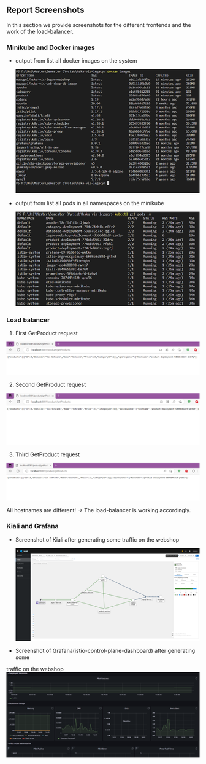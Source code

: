 ## Report Screenshots 
In this section we provide screenshots for the different frontends and the work of the load-balancer.

### Minikube and Docker images
- output from list all docker images on the system

    ![dockerImages](pictures/DockerImages.png)
- output from list all pods in all namespaces on the minikube

    ![getPods](pictures/GetPods.png)

### Load balancer
1. First GetProduct request

![firstRequest](pictures/Replica1.png)

2. Second GetProduct request

![secondRequest](pictures/Replica2.png)

3. Third GetProduct request

![thirdRequest](pictures/Replica3.png)

All hostnames are different! -> The load-balancer is working accordingly. 

### Kiali and Grafana

- Screenshot of Kiali after generating some traffic on the webshop

    ![kialiGraph](pictures/Kiali-Graph.png)

- Screenshot of Grafana(istio-control-plane-dashboard) after generating some 

traffic on the webshop
    ![grafanaDashboard](pictures/Grafana-Dashboard.png)
    


